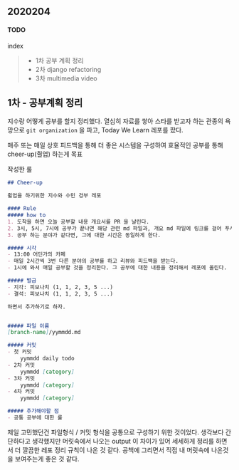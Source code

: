 ## 2020204

#### TODO

index

>- 1차 공부 계획 정리
>- 2차 django refactoring 
>- 3차 multimedia video 


## 1차 - 공부계획 정리

지수랑 어떻게 공부를 할지 정리했다. 열심히 자료를 쌓아 스타를 받고자 하는 관종의 욕망으로 `git organization` 을 파고, Today We Learn 레포를 팠다. 

매주 또는 매일 상호 피드백을 통해 더 좋은 시스템을 구성하여 효율적인 공부를 통해 cheer-up(췰업) 하는게 목표

작성한 룰 

```markdown
## Cheer-up

췰업을 하기위한 지수와 수민 겅부 레포

#### Rule
##### how to
1. 도착을 하면 오늘 공부할 내용 개요서를 PR 을 날린다. 
2. 3시, 5시, 7시에 공부가 끝나면 해당 관련 md 파일과, 개요 md 파일에 링크를 걸어 푸시를 한다. 
3. 공부 하는 분야가 같다면, 그에 대한 시간은 동일하게 한다.

##### 시각
- 13:00 어딘가의 카페 
- 매일 2시간씩 3번 다른 분야의 공부를 하고 리뷰와 피드백을 받는다. 
- 1시에 와서 매일 공부할 것을 정리한다. 그 공부에 대한 내용을 정리해서 레포에 올린다.

##### 벌금
- 지각: 피보나치 (1, 1, 2, 3, 5 ...)
- 결석: 피보나치 (1, 1, 2, 3, 5 ...) 

하면서 추가하기로 하자.


##### 파일 이름
[branch-name]/yymmdd.md

##### 커밋
- 첫 커밋
    yymmdd daily todo 
- 2차 커밋
    yymmdd [category] 
- 3차 커밋
    yymmdd [category]  
- 4차 커밋
    yymmdd [category]  

##### 추가해야할 점
- 공통 공부에 대한 룰 
```

제일 고민했던건 파일형식 / 커밋 형식을 공통으로 구성하기 위한 것이었다. 생각보다 간단하다고 생각했지만 머릿속에서 나오는 output 이 차이가 있어 세세하게 정리를 하면서 더 깔끔한 레포 정리 규칙이 나온 것 같다. 공책에 그리면서 직접 내 머릿속에 나온것을 보여주는게 좋은 것 같다.